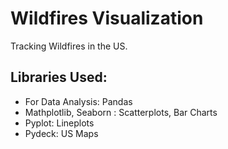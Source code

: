 # Wildfires Visualization
Tracking Wildfires in the US. 

## Libraries Used: 
- For Data Analysis: Pandas
- Mathplotlib, Seaborn : Scatterplots, Bar Charts
- Pyplot: Lineplots
- Pydeck: US Maps
